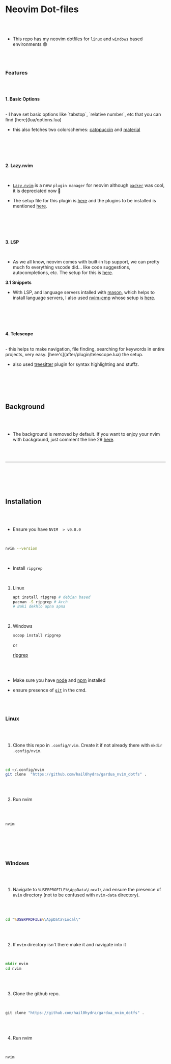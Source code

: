 # Neovim Dot-files

<br>
<br>

- This repo has my neovim dotfiles for `linux` and `windows` based environments :smile:

<br>
<br>

### Features

<br>
<br>

__1. Basic Options__

<br>
  - I have set basic options like `tabstop`, `relative number`, etc that you can find [here](lua/options.lua)

  - this also fetches two colorschemes: [catppuccin](https://github.com/catppuccin/nvim) and [material](https://github.com/kaicataldo/material.vim/)


<br>
<br>
<br>
<br>

__2. Lazy.nvim__

<br>

  - [`Lazy.nvim`](https://github.com/folke/lazy.nvim) is a new `plugin manager` for neovim although [`packer`](https://github.com/wbthomason/packer.nvim) was cool, it is depreciated now :smiling_face_with_tear:

  - The setup file for this plugin is [here](lua/plugin.lua) and the plugins to be installed is mentioned [here](lua/pluginlist.lua).

<br>
<br>
<br>
<br>

__3. LSP__

<br>

  - As we all know, neovim comes with built-in lsp support, we can pretty much fo everything vscode did... like code suggestions, autocompletions, etc. The setup for this is [here](after/plugin/lsp.lua).

  __3.1 Snippets__
  
   - With LSP, and language servers intalled with [mason](https://github.com/williamboman/mason.nvim), which helps to install language servers, I also used [nvim-cmp](https://github.com/hrsh7th/nvim-cmp) whose setup is [here](after/plugin/cmp.lua).

<br>
<br>
<br>
<br>

__4. Telescope__

<br>
  - this helps to make navigation, file finding, searching for keywords in entire projects, very easy. [here's](after/plugin/telescope.lua) the setup.
 
  - also used [treesitter](https://github.com/nvim-treesitter/nvim-treesitter) plugin for syntax highlighting and stuffz.

<br>
<br>
<br>
<br>

## Background

<br>
<br>

- The background is removed by default. If you want to enjoy your nvim with background, just comment the line 29 [here](lua/options.lua).

<br>
<br>

---

<br>
<br>
<br>
<br>

## Installation

<br>
<br>


- Ensure you have `NVIM  > v0.8.0`

<br>

```bash
nvim --version
```

<br>

- Install `ripgrep`

<br>

  1. Linux

     ```bash
     apt install ripgrep # debian based
     pacman -S ripgrep # Arch
     # Baki dekhlo apna apna
     ```
<br>

  2. Windows

     ```cmd
     scoop install ripgrep
     ```

     or

     [ripgrep](https://stackoverflow.com/questions/76666894/how-to-install-ripgrep-on-windows)

<br>
<br>

- Make sure you have [node](https://nodejs.org/en) and [npm](https://www.npmjs.com/package/npm) installed

- ensure presence of [`git`](https://github.com/git-guides/install-git) in the cmd.

<br>
<br>


### Linux


<br>
<br>

1. Clone this repo in `.config/nvim`. Create it if not already there with `mkdir .config/nvim`.

<br>

```bash
cd ~/.config/nvim
git clone  "https://github.com/hail0hydra/gardua_nvim_dotfs" .
```

<br>
<br>

 2. Run nvim

<br>
<br>

```bash
nvim
```

<br>
<br>
<br>
<br>


### Windows

<br>
<br>

1. Navigate to `%USERPROFILE%\AppData\Local\` and ensure the presence of `nvim` directory (not to be confused with `nvim-data` directory).

<br>
<br>

 ```cmd
cd "%USERPROFILE%\AppData\Local\"
```

<br>
<br>

2. If `nvim` directory isn't there make it and navigate into it

<br>

```cmd
mkdir nvim
cd nvim
```

<br>
<br>



3. Clone the github repo.

<br>

```cmd
git clone "https://github.com/hail0hydra/gardua_nvim_dotfs" .
```
<br>
<br>

4. Run nvim

<br>

```cmd
nvim
```
